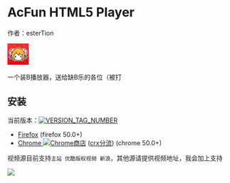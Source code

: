 # AcFun HTML5 Player  
作者：esterTion  

![](src/icon.png)

一个装B播放器，送给缺B乐的各位（被打  

## 安装
当前版本：[![VERSION_TAG_NUMBER](https://img.shields.io/github/tag/esterTion/AcFun-HTML5-Player.svg)](update_note.md)
- [Firefox](https://estertion.github.io/AcFun-HTML5-Player/signed.xpi) (firefox 50.0+)
- [Chrome ![Chrome商店](https://img.shields.io/chrome-web-store/users/onjihgccojkcmlmlbjmgkcnehdbpbhcf.svg)](https://chrome.google.com/webstore/detail/acfun-html5-player/onjihgccojkcmlmlbjmgkcnehdbpbhcf) ([crx分流](https://estertion.github.io/AcFun-HTML5-Player/signed.crx)) (chrome 50.0+)

视频源目前支持`主站 优酷版权视频 新浪`，其他源请提供视频地址，我会加上支持  

![](https://wx1.sinaimg.cn/large/763783e4gy1fls8d5tvghj20zk0m8ws8.jpg)
